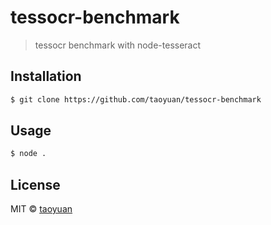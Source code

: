 # tessocr-benchmark
> tessocr benchmark with node-tesseract

## Installation

```sh
$ git clone https://github.com/taoyuan/tessocr-benchmark
```

## Usage

```sh
$ node .
```

## License

MIT © [taoyuan]()
